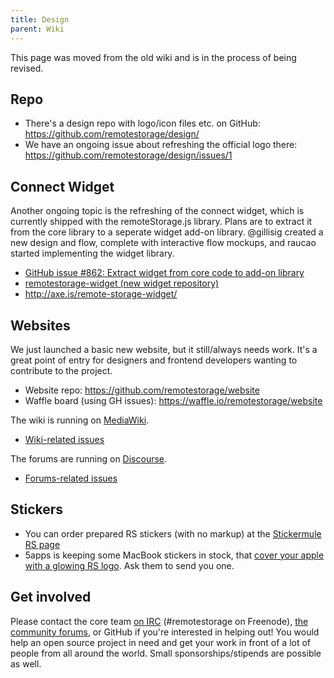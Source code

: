 ```yaml
---
title: Design
parent: Wiki
---
```


This page was moved from the old wiki and is in the process of being revised.

## Repo

  - There's a design repo with logo/icon files etc. on GitHub:
    <https://github.com/remotestorage/design/>
  - We have an ongoing issue about refreshing the official logo there:
    <https://github.com/remotestorage/design/issues/1>

## Connect Widget

Another ongoing topic is the refreshing of the connect widget, which is
currently shipped with the remoteStorage.js library. Plans are to
extract it from the core library to a seperate widget add-on library.
@gillisig created a new design and flow, complete with interactive flow
mockups, and raucao started implementing the widget library.

  - [GitHub issue \#862: Extract widget from core code to add-on
    library](https://github.com/remotestorage/remotestorage.js/issues/862)
  - [remotestorage-widget (new widget
    repository)](https://github.com/remotestorage/remotestorage-widget)
  - <http://axe.is/remote-storage-widget/>

## Websites

We just launched a basic new website, but it still/always needs work.
It's a great point of entry for designers and frontend developers
wanting to contribute to the project.

  - Website repo: <https://github.com/remotestorage/website>
  - Waffle board (using GH issues):
    <https://waffle.io/remotestorage/website>

The wiki is running on
[MediaWiki](https://www.mediawiki.org/wiki/MediaWiki).

  - [Wiki-related
    issues](https://github.com/remotestorage/website/issues?q=is%3Aissue+is%3Aopen+label%3Awiki)

The forums are running on [Discourse](https://www.discourse.org/).

  - [Forums-related
    issues](https://github.com/remotestorage/website/issues?q=is%3Aissue+is%3Aopen+label%3Aforums)

## Stickers

  - You can order prepared RS stickers (with no markup) at the
    [Stickermule RS
    page](https://www.stickermule.com/en/user/1068777714/stickers)
  - 5apps is keeping some MacBook stickers in stock, that [cover your
    apple with a glowing RS
    logo](https://twitter.com/remotestorage_/status/719972192553996289).
    Ask them to send you one.

## Get involved

Please contact the core team [on
IRC](https://kiwiirc.com/client/irc.freenode.net/#remotestorage)
(\#remotestorage on Freenode), [the community
forums](https://community.remotestorage.io/), or GitHub if you're
interested in helping out\! You would help an open source project in
need and get your work in front of a lot of people from all around the
world. Small sponsorships/stipends are possible as well.
